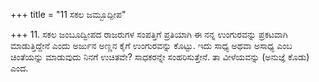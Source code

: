+++
title = "11 ಸಕಲ ಜಮ್ಬೂದ್ಪೀಪ"

+++
11. ಸಕಲ ಜಂಬೂದ್ವೀಪದ ರಾಜರುಗಳ ಸಂಪತ್ತಿಗೆ ಪ್ರತಿಯಾಗಿ ಈ ನನ್ನ ಉಂಗುರವನ್ನು ಪ್ರಕಟವಾಗಿ ಮಾಡುತ್ತಿದ್ದೇನೆ ಎಂದು ಅರ್ಜುನ ಅಣ್ಣನ ಕೈಗೆ ಉಂಗುರವನ್ನು ಕೊಟ್ಟು. ಇದು ಸಾಧ್ಯ ಅಥವಾ ಅಸಾಧ್ಯ ಎಂಬ ಚಿಂತೆಯನ್ನು ಮಾಡುವುದು ನಿನಗೆ ಉಚಿತವೇ? ಸಾಧಕರನ್ನೇ ಸಂಹರಿಸುತ್ತೇನೆ. ತಾ ವೀಳೆಯವನ್ನು (ಅನುಜ್ಞೆ ಕೊಡು) ಎಂದ.